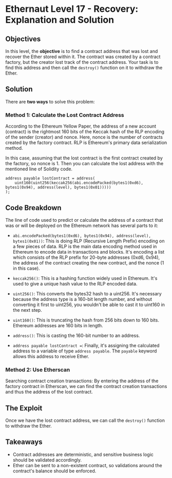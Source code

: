 # Ethernaut Level 17 - Recovery: Explanation and Solution

## Objectives

In this level, the **objective** is to find a contract address that was lost and recover the Ether stored within it. The contract was created by a contract factory, but the creator lost track of the contract address. Your task is to find this address and then call the `destroy()` function on it to withdraw the Ether.

## Solution

There are **two ways** to solve this problem:

### Method 1: Calculate the Lost Contract Address

According to the Ethereum Yellow Paper, the address of a new account (contract) is the rightmost 160 bits of the Keccak hash of the RLP encoding of the sender (creator) and nonce. Here, nonce is the number of contracts created by the factory contract. RLP is Ethereum's primary data serialization method.

In this case, assuming that the lost contract is the first contract created by the factory, so nonce is 1. Then you can calculate the lost address with the mentioned line of Solidity code.

```solidity
address payable lostContract = address(
    uint160(uint256(keccak256(abi.encodePacked(bytes1(0xd6), bytes1(0x94), address(level), bytes1(0x01)))))
);
```

## Code Breakdown

The line of code used to predict or calculate the address of a contract that was or will be deployed on the Ethereum network has several parts to it:

- `abi.encodePacked(bytes1(0xd6), bytes1(0x94), address(level), bytes1(0x01))`: This is doing RLP (Recursive Length Prefix) encoding on a few pieces of data. RLP is the main data encoding method used in Ethereum to encode data in transactions and blocks. It's encoding a list which consists of the RLP prefix for 20-byte addresses (0xd6, 0x94), the address of the contract creating the new contract, and the nonce (1 in this case).

- `keccak256()`: This is a hashing function widely used in Ethereum. It's used to give a unique hash value to the RLP encoded data.

- `uint256()`: This converts the bytes32 hash to a uint256. It's necessary because the address type is a 160-bit length number, and without converting it first to uint256, you wouldn't be able to cast it to uint160 in the next step.

- `uint160()`: This is truncating the hash from 256 bits down to 160 bits. Ethereum addresses are 160 bits in length.

- `address()`: This is casting the 160-bit number to an address.

- `address payable lostContract =`: Finally, it's assigning the calculated address to a variable of type `address payable`. The `payable` keyword allows this address to receive Ether.

### Method 2: Use Etherscan

Searching contract creation transactions: By entering the address of the factory contract in Etherscan, we can find the contract creation transactions and thus the address of the lost contract.

## The Exploit

Once we have the lost contract address, we can call the `destroy()` function to withdraw the Ether.

## Takeaways

- Contract addresses are deterministic, and sensitive business logic should be validated accordingly.
- Ether can be sent to a non-existent contract, so validations around the contract's balance should be enforced.

